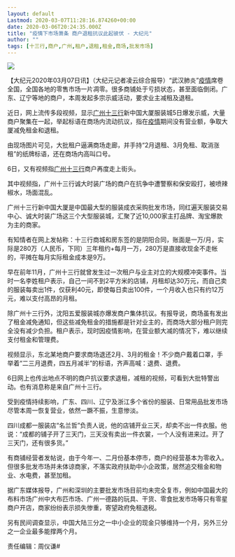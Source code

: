 ```yaml
---
layout: default
Lastmod: 2020-03-07T11:28:16.874260+00:00
date: 2020-03-06T20:24:35.000Z
title: "疫情下市场萧条 商户退租抗议此起彼伏 - 大纪元"
author: ""
tags: [十三行,商户,广州,租户,退租,租金,商场,批发市场]
---
```


[![](https://images.weserv.nl/?url=https%3A//i.epochtimes.com/assets/uploads/2020/03/Unknown-600x400.jpg)](https://images.weserv.nl/?url=https%3A//i.epochtimes.com/assets/uploads/2020/03/Unknown-600x400.jpg)

【大纪元2020年03月07日讯】（大纪元记者凌云综合报导）“武汉肺炎”[疫情](https://www.epochtimes.com/gb/tag/%E7%96%AB%E6%83%85.html)席卷全国，全国各地的零售市场一片凋零。很多商铺处于亏损状态，甚至面临倒闭。广东、辽宁等地的商户，本周发起多宗示威活动，要求业主减租及退租。

近日，网上流传多段视频，显示[广州十三行](https://www.epochtimes.com/gb/tag/%E5%B9%BF%E5%B7%9E%E5%8D%81%E4%B8%89%E8%A1%8C.html)新中国大厦服装城5日爆发示威，大量商户聚集在一起，举起标语在商场内流动抗议，指在[疫情](https://www.epochtimes.com/gb/tag/%E7%96%AB%E6%83%85.html)期间没有营业额，争取大厦减免租金和退租。

由现场图片可见，大批租户逼满商场走廊，并手持“2月退租、3月免租、取消涨租”的纸牌标语，还在商场内高叫口号。

6日，又有视频指[广州十三行](https://www.epochtimes.com/gb/tag/%E5%B9%BF%E5%B7%9E%E5%8D%81%E4%B8%89%E8%A1%8C.html)商户再度走上街头。

其中视频指，广州十三行诚大时装广场的商户在抗争中遭警察和保安殴打，被喷辣椒水，场面混乱。

广州十三行新中国大厦是中国最大型的服装成衣采购批发市场，同红遍天服装交易中心、诚大时装广场这三个大型服装城，汇聚了近10,000家主打品牌、淘宝爆款为主的商家。

有知情者在网上发帖称：十三行商城和房东签的是阴阳合同，账面是一万/月，实际是280万（人民币，下同）三年租约+每月一万，280万是直接收现金不走帐的，平摊在每月实际租金成本是9万。

早在前年11月，广州十三行就曾发生过一次租户与业主对立的大规模冲突事件。当时一名李姓租户表示，自己一间不到2平方米的店铺，月租却达30万元，而自己卖的服装每卖出1件，仅获利40元，即使每日卖出100件，一个月收入也只有约12万元，难以支付高昂的月租。

除广州十三行外，沈阳五爱服装城亦爆发商户集体抗议。有报导说，商场虽有发出了租金减免通知，但这些减免租金的措施都是针对业主的，而商场大部分租户则完全没有减少负担。租户表示，现时因疫情影响，在营业额大减的情况下，难以继续支付租金和管理费。

视频显示，东北某地商户要求商场退还2月、3月的租金！不少商户戴着口罩，手举着“二三月退费，四五月减半”的标语，齐声高喊：退费、退费。

6日网上也传出地点不明的商户抗议要求退租，减租的视频，可看到大批特警出动。也有消息称是来自广州十三行。

受到疫情持续影响，广东、四川、辽宁及浙江多个省份的服装、日常用品批发市场尽管本周一恢复营业，依然一蹶不振，生意惨淡。

四川成都一服装店“名兰哲”负责人说，他的店铺开业三天，却卖不出一件衣服。他说：“成都的铺子开了三天门，三天没有卖出一件衣裳，一个人没有进来过。开了三天门，还有很多货。”

有商铺经营者发帖说，由于今年一、二月份基本停市，商户的经营基本为零收入。但很多批发市场并未体谅商家，不落实政府扶助中小企政策，居然追交租金和物业、水电费，甚至加租。

据广东媒体报导，广州和深圳的主要批发市场目前均未完全复市，例如中国最大的布料市场广州中大布匹市场、广州一德路的玩具、干货、零食批发市场等只有零星商户开店，商家纷纷表示损失惨重，寄望政府免租退税。

另有民间调查显示，中国大陆三分之一中小企业的现金只够维持一个月，另外三分之一企业最多能撑两个月。

责任编辑：周仪谦#

